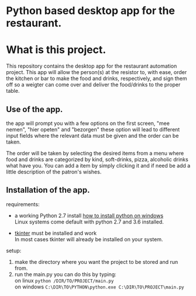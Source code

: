 # Python based desktop app for the restaurant.

# What is this project.
This repository contains the desktop app for the restaurant automation project.
This app will allow the person(s) at the resistor to, with ease, order the kitchen
or bar to make the food and drinks, respectively, and sign them off so a weigter
can come over and deliver the food/drinks to the proper table.

## Use of the app.
the app will prompt you with a few options on the first screen, "mee nemen", "hier opeten"
and "bezorgen" these option will lead to different input fields where the relevant data
must be given and the order can be taken.

The order will be taken by selecting the desired items from a menu where food and
drinks are categorized by kind, soft-drinks, pizza, alcoholic drinks what have you.
You can add a item by simply clicking it and if need be add a little description of
the patron's wishes.

## Installation of the app.
requirements:
* a working Python 2.7 install  [how to install python on windows][python on windows] <br>
Linux systems come default with python 2.7 and 3.6 installed.

* [tkinter](tkinter) must be installed and work <br>
In most cases tkinter will already be installed on your system.

setup:
1. make the directory where you want the project to be stored and run from.
2. run the main.py you can do this by typing: <br>
on linux `python /DIR/TO/PROJECT/main.py` <br>
on windows `C:\DIR\TO\PYTHON\python.exe C:\DIR\TO\PROJECT\main.py`


<!-- all webhooks links for the text will me in here -->
[python on windows]: https://www.howtogeek.com/197947/how-to-install-python-on-windows/
[tkinter]: https://wiki.python.org/moin/TkInter
